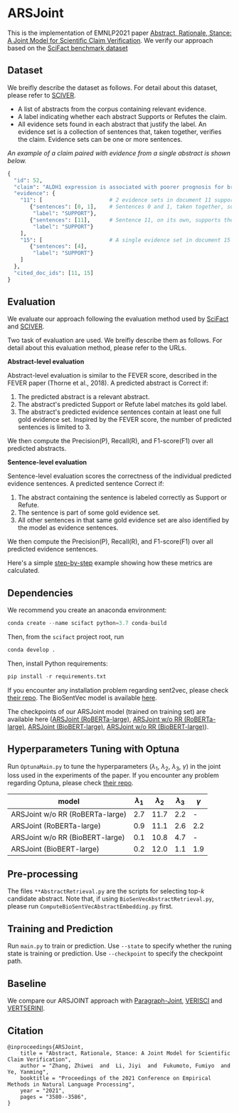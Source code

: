 # ARSJoint
This is the implementation of EMNLP2021 paper [Abstract, Rationale, Stance: A Joint Model for Scientific Claim Verification](https://aclanthology.org/2021.emnlp-main.290/). We verify our approach based on the [SciFact benchmark dataset](https://github.com/allenai/scifact)
## 

<!-- Due to the rapid growth in scientific literature, it is difficult for scientists to stay up-to-date on the latest findings. This challenge is especially acute during pandemics due to the risk of making decisions based on outdated or incomplete information. There is a need for AI systems that can help scientists with information overload and support scientific fact checking and evidence synthesis.

1. Take a scientific claim as input
2. Identify all relevant abstracts in a large corpus
3. Label them as Supporting or Refuting the claim
4. Select sentences as evidence for the label -->

## Dataset
We breifly describe the dataset as follows. For detail about this dataset, please refer to [SCIVER](https://sdproc.org/2021/sharedtasks.html#3c).

* A list of abstracts from the corpus containing relevant evidence.
* A label indicating whether each abstract Supports or Refutes the claim.
* All evidence sets found in each abstract that justify the label. An evidence set is a collection of sentences that, taken together, verifies the claim. Evidence sets can be one or more sentences.

*An example of a claim paired with evidence from a single abstract is shown below.*
``` python
{
  "id": 52,
  "claim": "ALDH1 expression is associated with poorer prognosis for breast cancer primary tumors.",
  "evidence": {
    "11": [                     # 2 evidence sets in document 11 support the claim.
       {"sentences": [0, 1],    # Sentences 0 and 1, taken together, support the claim.
        "label": "SUPPORT"},
       {"sentences": [11],      # Sentence 11, on its own, supports the claim.
        "label": "SUPPORT"}
    ],
    "15": [                     # A single evidence set in document 15 supports the claim.
       {"sentences": [4], 
        "label": "SUPPORT"}
    ]
  },
  "cited_doc_ids": [11, 15]
}
```
## Evaluation
We evaluate our approach following the evaluation method used by [SciFact](https://github.com/allenai/scifact/blob/master/doc/evaluation.md) and [SCIVER](https://sdproc.org/2021/sharedtasks.html#3c).

Two task of evaluation are used. We breifly describe them as follows. For detail about this evaluation method, please refer to the URLs.

**Abstract-level evaluation**

Abstract-level evaluation is similar to the FEVER score, described in the FEVER paper (Thorne et al., 2018). A predicted abstract is Correct if:

1. The predicted abstract is a relevant abstract.
2. The abstract's predicted Support or Refute label matches its gold label.
3. The abstract's predicted evidence sentences contain at least one full gold evidence set. Inspired by the FEVER score, the number of predicted sentences is limited to 3.

We then compute the Precision(P), Recall(R), and F1-score(F1) over all predicted abstracts.

**Sentence-level evaluation**

Sentence-level evaluation scores the correctness of the individual predicted evidence sentences. A predicted sentence Correct if:

1. The abstract containing the sentence is labeled correctly as Support or Refute.
2. The sentence is part of some gold evidence set.
3. All other sentences in that same gold evidence set are also identified by the model as evidence sentences.

We then compute the Precision(P), Recall(R), and F1-score(F1) over all predicted evidence sentences.

Here's a simple [step-by-step](https://github.com/allenai/scifact/blob/master/doc/evaluation.md) example showing how these metrics are calculated.



## Dependencies

We recommend you create an anaconda environment:
``` python
conda create --name scifact python=3.7 conda-build
```
Then, from the `scifact` project root, run
``` python
conda develop .
```
Then, install Python requirements:
``` python
pip install -r requirements.txt
```
If you encounter any installation problem regarding sent2vec, please check [their repo](https://github.com/epfml/sent2vec). The BioSentVec model is available [here](https://github.com/ncbi-nlp/BioSentVec#biosentvec).

The checkpoints of our ARSJoint model (trained on training set) are available here ([ARSJoint (RoBERTa-large)](https://drive.google.com/file/d/1iV_5rNC1ZYDRp-tCRoiA70YmW_OVA1Qe/view?usp=sharing), [ARSJoint w/o RR (RoBERTa-large)](https://drive.google.com/file/d/1fQPWoXjb5mHx8aioDrqOJdP-ym11Nw8j/view?usp=sharing), [ARSJoint (BioBERT-large)](https://drive.google.com/file/d/1O7jOkMN-jZOsWQZEQ97O6b-TBqhW3gQn/view?usp=sharing), [ARSJoint w/o RR (BioBERT-large)](https://drive.google.com/file/d/1lMv_PBwzLspCTrriwOZyJUvkOhI4a2uA/view?usp=sharing)).

## Hyperparameters Tuning  with Optuna
Run ```OptunaMain.py``` to tune the hyperparameters ($\lambda_1$, $\lambda_2$, $\lambda_3$, $\gamma$) in the joint loss used in the experiments of the paper. If you encounter any problem regarding Optuna, please check [their repo](https://github.com/optuna/optuna).

|model|$\lambda_1$|$\lambda_2$|$\lambda_3$|$\gamma$|
|-----|-----|-----|-----|-----|
|ARSJoint w/o RR (RoBERTa-large)|2.7|11.7|2.2|-|
|ARSJoint (RoBERTa-large)|0.9|11.1|2.6|2.2|
|ARSJoint w/o RR (BioBERT-large)|0.1|10.8|4.7|-|
|ARSJoint (BioBERT-large)|0.2|12.0|1.1|1.9|

## Pre-processing
The files ```**AbstractRetrieval.py``` are the scripts for selecting top-*k* candidate abstract. Note that, if using ```BioSenVecAbstractRetrieval.py```, please run ```ComputeBioSentVecAbstractEmbedding.py``` first.

## Training and Prediction
Run ```main.py``` to train or prediction. Use ```--state```  to specify whether the runing state is training or prediction. Use ```--checkpoint``` to specify the checkpoint path.

## Baseline
We compare our ARSJOINT approach with [Paragraph-Joint](https://github.com/jacklxc/ParagraphJointModel), [VERISCI](https://github.com/allenai/scifact) and [VERT5ERINI](https://github.com/castorini/pygaggle/tree/master/experiments/vert5erini).  

## Citation
```
@inproceedings{ARSJoint,
    title = "Abstract, Rationale, Stance: A Joint Model for Scientific Claim Verification",
    author = "Zhang, Zhiwei  and  Li, Jiyi  and  Fukumoto, Fumiyo  and  Ye, Yanming",
    booktitle = "Proceedings of the 2021 Conference on Empirical Methods in Natural Language Processing",
    year = "2021",
    pages = "3580--3586",
}
```
